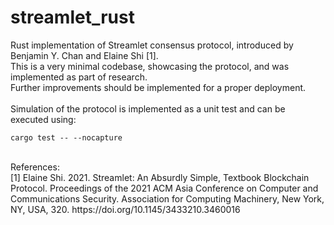 # streamlet_rust
Rust implementation of Streamlet consensus protocol, introduced by Benjamin Y. Chan and Elaine Shi [1].\
This is a very minimal codebase, showcasing the protocol, and was implemented as part of research.\
Further improvements should be implemented for a proper deployment.\
<br>
Simulation of the protocol is implemented as a unit test and can be executed using:
```
cargo test -- --nocapture
```
<br>
References:
<br>
[1] Elaine Shi. 2021. Streamlet: An Absurdly Simple, Textbook Blockchain Protocol. Proceedings of the 2021 ACM Asia Conference on Computer and Communications Security. Association for Computing Machinery, New York, NY, USA, 320. https://doi.org/10.1145/3433210.3460016
